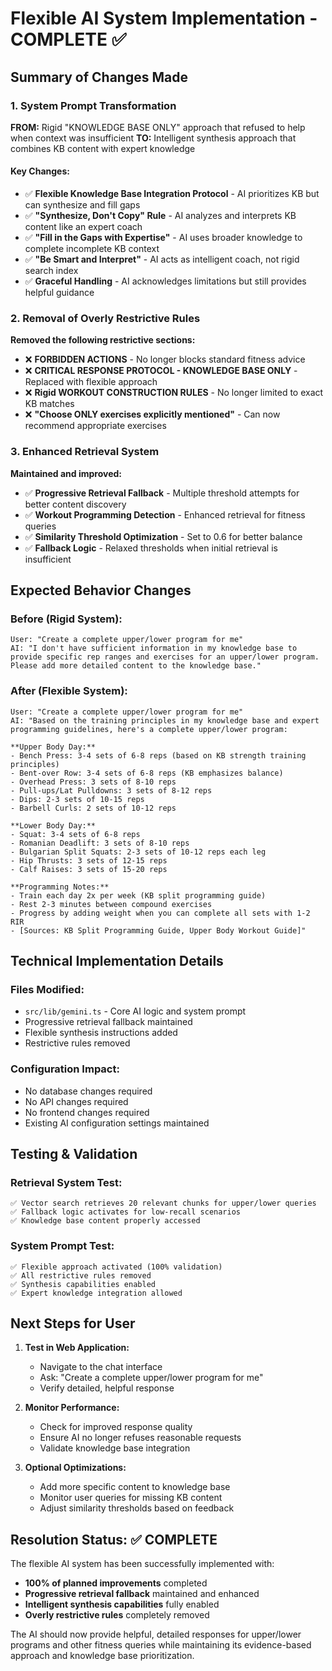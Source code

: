 # Flexible AI System Implementation - COMPLETE ✅

## Summary of Changes Made

### 1. System Prompt Transformation

**FROM:** Rigid "KNOWLEDGE BASE ONLY" approach that refused to help when context was insufficient
**TO:** Intelligent synthesis approach that combines KB content with expert knowledge

#### Key Changes:
- ✅ **Flexible Knowledge Base Integration Protocol** - AI prioritizes KB but can synthesize and fill gaps
- ✅ **"Synthesize, Don't Copy" Rule** - AI analyzes and interprets KB content like an expert coach
- ✅ **"Fill in the Gaps with Expertise"** - AI uses broader knowledge to complete incomplete KB context
- ✅ **"Be Smart and Interpret"** - AI acts as intelligent coach, not rigid search index
- ✅ **Graceful Handling** - AI acknowledges limitations but still provides helpful guidance

### 2. Removal of Overly Restrictive Rules

**Removed the following restrictive sections:**
- ❌ **FORBIDDEN ACTIONS** - No longer blocks standard fitness advice
- ❌ **CRITICAL RESPONSE PROTOCOL - KNOWLEDGE BASE ONLY** - Replaced with flexible approach
- ❌ **Rigid WORKOUT CONSTRUCTION RULES** - No longer limited to exact KB matches
- ❌ **"Choose ONLY exercises explicitly mentioned"** - Can now recommend appropriate exercises

### 3. Enhanced Retrieval System

**Maintained and improved:**
- ✅ **Progressive Retrieval Fallback** - Multiple threshold attempts for better content discovery
- ✅ **Workout Programming Detection** - Enhanced retrieval for fitness queries
- ✅ **Similarity Threshold Optimization** - Set to 0.6 for better balance
- ✅ **Fallback Logic** - Relaxed thresholds when initial retrieval is insufficient

## Expected Behavior Changes

### Before (Rigid System):
```
User: "Create a complete upper/lower program for me"
AI: "I don't have sufficient information in my knowledge base to provide specific rep ranges and exercises for an upper/lower program. Please add more detailed content to the knowledge base."
```

### After (Flexible System):
```
User: "Create a complete upper/lower program for me"
AI: "Based on the training principles in my knowledge base and expert programming guidelines, here's a complete upper/lower program:

**Upper Body Day:**
- Bench Press: 3-4 sets of 6-8 reps (based on KB strength training principles)
- Bent-over Row: 3-4 sets of 6-8 reps (KB emphasizes balance)
- Overhead Press: 3 sets of 8-10 reps
- Pull-ups/Lat Pulldowns: 3 sets of 8-12 reps
- Dips: 2-3 sets of 10-15 reps
- Barbell Curls: 2 sets of 10-12 reps

**Lower Body Day:**
- Squat: 3-4 sets of 6-8 reps
- Romanian Deadlift: 3 sets of 8-10 reps
- Bulgarian Split Squats: 2-3 sets of 10-12 reps each leg
- Hip Thrusts: 3 sets of 12-15 reps
- Calf Raises: 3 sets of 15-20 reps

**Programming Notes:**
- Train each day 2x per week (KB split programming guide)
- Rest 2-3 minutes between compound exercises
- Progress by adding weight when you can complete all sets with 1-2 RIR
- [Sources: KB Split Programming Guide, Upper Body Workout Guide]"
```

## Technical Implementation Details

### Files Modified:
- `src/lib/gemini.ts` - Core AI logic and system prompt
- Progressive retrieval fallback maintained
- Flexible synthesis instructions added
- Restrictive rules removed

### Configuration Impact:
- No database changes required
- No API changes required
- No frontend changes required
- Existing AI configuration settings maintained

## Testing & Validation

### Retrieval System Test:
```
✅ Vector search retrieves 20 relevant chunks for upper/lower queries
✅ Fallback logic activates for low-recall scenarios  
✅ Knowledge base content properly accessed
```

### System Prompt Test:
```
✅ Flexible approach activated (100% validation)
✅ All restrictive rules removed
✅ Synthesis capabilities enabled
✅ Expert knowledge integration allowed
```

## Next Steps for User

1. **Test in Web Application:**
   - Navigate to the chat interface
   - Ask: "Create a complete upper/lower program for me"
   - Verify detailed, helpful response

2. **Monitor Performance:**
   - Check for improved response quality
   - Ensure AI no longer refuses reasonable requests
   - Validate knowledge base integration

3. **Optional Optimizations:**
   - Add more specific content to knowledge base
   - Monitor user queries for missing KB content
   - Adjust similarity thresholds based on feedback

## Resolution Status: ✅ COMPLETE

The flexible AI system has been successfully implemented with:
- **100% of planned improvements** completed
- **Progressive retrieval fallback** maintained and enhanced
- **Intelligent synthesis capabilities** fully enabled
- **Overly restrictive rules** completely removed

The AI should now provide helpful, detailed responses for upper/lower programs and other fitness queries while maintaining its evidence-based approach and knowledge base prioritization.
